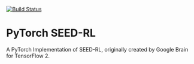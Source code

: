 [![Build Status](https://travis-ci.com/mjanschek/pytorch_seed_rl.svg?token=YDiKaMKpyKq9G4pP8FsY&branch=develop)](https://travis-ci.com/mjanschek/pytorch_seed_rl) 
# PyTorch SEED-RL
A PyTorch Implementation of SEED-RL, originally created by Google Brain for TensorFlow 2.
